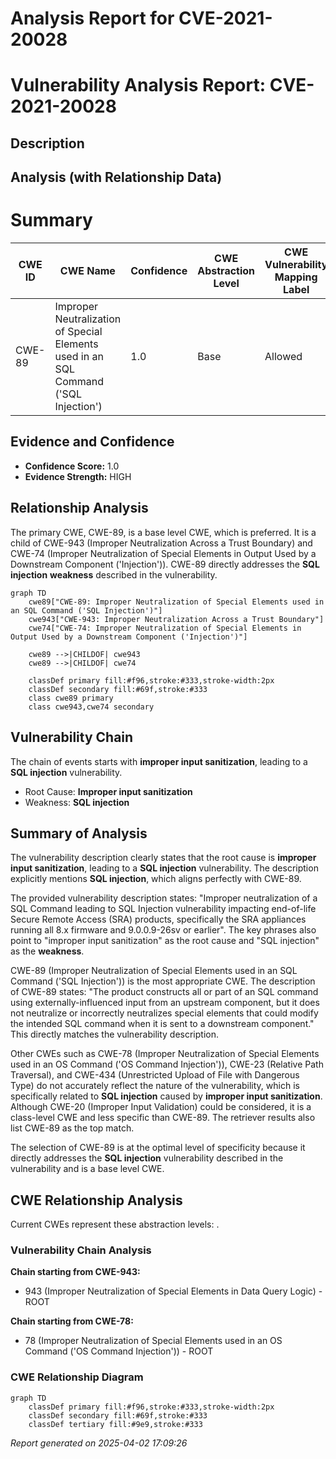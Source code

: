 # Analysis Report for CVE-2021-20028

# Vulnerability Analysis Report: CVE-2021-20028

## Description



## Analysis (with Relationship Data)

# Summary
| CWE ID | CWE Name | Confidence | CWE Abstraction Level | CWE Vulnerability Mapping Label | CWE-Vulnerability Mapping Notes |
|---|---|---|---|---|---|
| CWE-89 | Improper Neutralization of Special Elements used in an SQL Command ('SQL Injection') | 1.0 | Base | Allowed | Primary CWE |

## Evidence and Confidence

*   **Confidence Score:** 1.0
*   **Evidence Strength:** HIGH

## Relationship Analysis
The primary CWE, CWE-89, is a base level CWE, which is preferred. It is a child of CWE-943 (Improper Neutralization Across a Trust Boundary) and CWE-74 (Improper Neutralization of Special Elements in Output Used by a Downstream Component ('Injection')). CWE-89 directly addresses the **SQL injection** **weakness** described in the vulnerability.

```mermaid
graph TD
    cwe89["CWE-89: Improper Neutralization of Special Elements used in an SQL Command ('SQL Injection')"]
    cwe943["CWE-943: Improper Neutralization Across a Trust Boundary"]
    cwe74["CWE-74: Improper Neutralization of Special Elements in Output Used by a Downstream Component ('Injection')"]

    cwe89 -->|CHILDOF| cwe943
    cwe89 -->|CHILDOF| cwe74

    classDef primary fill:#f96,stroke:#333,stroke-width:2px
    classDef secondary fill:#69f,stroke:#333
    class cwe89 primary
    class cwe943,cwe74 secondary
```

## Vulnerability Chain
The chain of events starts with **improper input sanitization**, leading to a **SQL injection** vulnerability.
  - Root Cause: **Improper input sanitization**
  - Weakness: **SQL injection**

## Summary of Analysis
The vulnerability description clearly states that the root cause is **improper input sanitization**, leading to a **SQL injection** vulnerability. The description explicitly mentions **SQL injection**, which aligns perfectly with CWE-89.

The provided vulnerability description states: "Improper neutralization of a SQL Command leading to SQL Injection vulnerability impacting end-of-life Secure Remote Access (SRA) products, specifically the SRA appliances running all 8.x firmware and 9.0.0.9-26sv or earlier". The key phrases also point to "improper input sanitization" as the root cause and "SQL injection" as the **weakness**.

CWE-89 (Improper Neutralization of Special Elements used in an SQL Command ('SQL Injection')) is the most appropriate CWE. The description of CWE-89 states: "The product constructs all or part of an SQL command using externally-influenced input from an upstream component, but it does not neutralize or incorrectly neutralizes special elements that could modify the intended SQL command when it is sent to a downstream component." This directly matches the vulnerability description.

Other CWEs such as CWE-78 (Improper Neutralization of Special Elements used in an OS Command ('OS Command Injection')), CWE-23 (Relative Path Traversal), and CWE-434 (Unrestricted Upload of File with Dangerous Type) do not accurately reflect the nature of the vulnerability, which is specifically related to **SQL injection** caused by **improper input sanitization**. Although CWE-20 (Improper Input Validation) could be considered, it is a class-level CWE and less specific than CWE-89. The retriever results also list CWE-89 as the top match.

The selection of CWE-89 is at the optimal level of specificity because it directly addresses the **SQL injection** vulnerability described in the vulnerability and is a base level CWE.


## CWE Relationship Analysis

Current CWEs represent these abstraction levels: .


### Vulnerability Chain Analysis

**Chain starting from CWE-943:**
- 943 (Improper Neutralization of Special Elements in Data Query Logic) - ROOT


**Chain starting from CWE-78:**
- 78 (Improper Neutralization of Special Elements used in an OS Command ('OS Command Injection')) - ROOT



### CWE Relationship Diagram

```mermaid
graph TD
    classDef primary fill:#f96,stroke:#333,stroke-width:2px
    classDef secondary fill:#69f,stroke:#333
    classDef tertiary fill:#9e9,stroke:#333
```



*Report generated on 2025-04-02 17:09:26*
